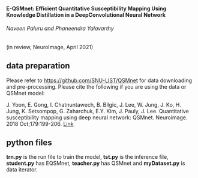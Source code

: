 #### E-QSMnet: Efficient Quantitative Susceptibility Mapping Using Knowledge Distillation in a DeepConvolutional Neural Network
###### Naveen Paluru and Phaneendra Yalavarthy
(in review, NeuroImage, April 2021)

## data preparation

Please refer to https://github.com/SNU-LIST/QSMnet for data downloading and pre-processing. Please cite the following if you are using the data or QSMnet model:

J. Yoon, E. Gong, I. Chatnuntawech, B. Bilgic, J. Lee, W. Jung, J. Ko, H. Jung, K. Setsompop, G. Zaharchuk, E.Y. Kim, J. Pauly, J. Lee. Quantitative susceptibility mapping using deep neural network: QSMnet. Neuroimage. 2018 Oct;179:199-206. [Link](https://www.sciencedirect.com/science/article/pii/S1053811918305378)

## python files

**trn.py** is the run file to train the model, **tst.py** is the inference file, **student.py** has EQSMnet, **teacher.py** has QSMnet and **myDataset.py** is data iterator. 
